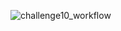 ![challenge10_workflow](https://github.com/IrenieHan/alteryx_challenge_project/assets/56231784/57b9e2de-e9da-4024-99e8-29e3f36e6bc8)
